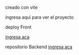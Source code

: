 
creado con vite

ingresa aqui para ver el proyecto

deploy Front

<a href="https://resplendent-pavlova-9a2d84.netlify.app">ingresa aca</a>

repositorio Backend
<a href="https://github.com/roger-rd/Proyecto_Final_Desafio_Latam_Backend">ingresa aca</a>




